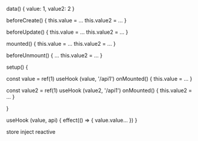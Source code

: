 data() {
  value: 1,
  value2: 2
}

beforeCreate() {
  this.value = ...
  this.value2 = ...
}

beforeUpdate() {
  this.value = ...
  this.value2 = ...
}

mounted() {
  this.value = ...
  this.value2 = ...
}

beforeUnmount() {
  ...
  this.value2 = ...
}



setup() {
  
  const value = ref(1)
  useHook (value, '/api1')
  onMounted() {
    this.value = ...
  }
  
  const value2 = ref(1)
  useHook (value2, '/api1')
  onMounted() {
    this.value2 = ...
  }

}



 useHook (value, api) {
   effect(() => {
    value.value...
  })
 }
 
 store  inject reactive